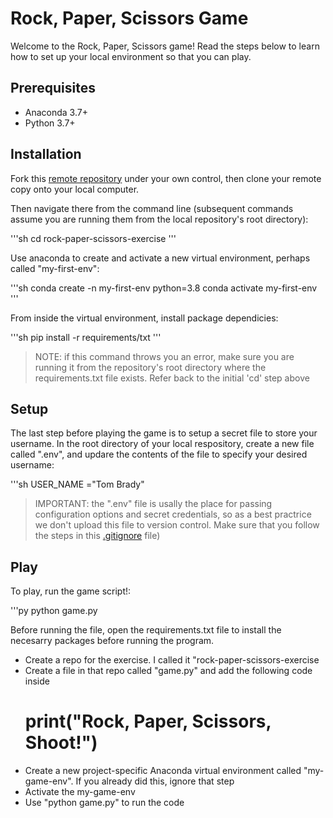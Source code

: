 # Rock, Paper, Scissors Game

Welcome to the Rock, Paper, Scissors game! Read the steps below to learn how to set up your local environment so that you can play.

## Prerequisites

+ Anaconda 3.7+
+ Python 3.7+

## Installation

Fork this [remote repository](https://github.com/zky44/rock-paper-scissors-exercise) under your own control, then clone your remote copy onto your local computer.

Then navigate there from the command line (subsequent commands assume you are running them from the local repository's root directory):

'''sh
cd rock-paper-scissors-exercise
'''

Use anaconda to create and activate a new virtual environment, perhaps called "my-first-env":

'''sh
conda create -n my-first-env python=3.8
conda activate my-first-env
'''

From inside the virtual environment, install package dependicies:

'''sh
pip install -r requirements/txt
'''

> NOTE: if this command throws you an error, make sure you are running it from the repository's root directory where the requirements.txt file exists. Refer back to the initial 'cd' step above

## Setup

The last step before playing the game is to setup a secret file to store your username. In the root directory of your local respository, create a new file called ".env", and updare the contents of the file to specify your desired username:

'''sh
USER_NAME ="Tom Brady"

>IMPORTANT: the ".env" file is usally the place for passing configuration options and secret credentials, so as a best practrice we don't upload this file to version control. Make sure that you follow the steps in this [.gitignore](/.gitignore) file)

## Play

To play, run the game script!:

'''py
python game.py






Before running the file, open the requirements.txt file to install the necesarry packages before running the program. 

+ Create a repo for the exercise. I called it "rock-paper-scissors-exercise
+ Create a file in that repo called "game.py" and add the following code inside
    # print("Rock, Paper, Scissors, Shoot!")
+ Create a new project-specific Anaconda virtual environment called "my-game-env". If you already did this, ignore that step
+ Activate the my-game-env
+ Use "python game.py" to run the code